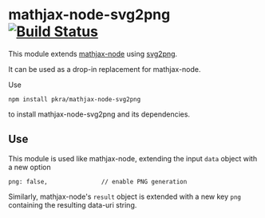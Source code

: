 # mathjax-node-svg2png [![Build Status](https://travis-ci.org/pkra/mathjax-node-svg2png.svg?branch=master)](https://travis-ci.org/pkra/mathjax-node-svg2png)

This module extends [mathjax-node](https://www.npmjs.com/package/mathjax-node) using [svg2png](https://www.npmjs.com/package/svg2png).

It can be used as a drop-in replacement for mathjax-node.

Use

    npm install pkra/mathjax-node-svg2png

to install mathjax-node-svg2png and its dependencies.

## Use

This module is used like mathjax-node, extending the input `data` object with a new option

    png: false,               // enable PNG generation

Similarly, mathjax-node's `result` object is extended with a new key `png` containing the resulting data-uri string.
